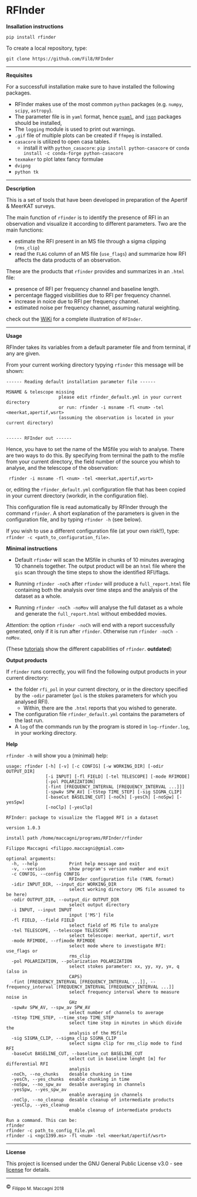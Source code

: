 # RFInder

**Insallation instructions**

```
pip install rfinder
```

To create a local repository, type:

```
git clone https://github.com/Fil8/RFInder
```

***

**Requisites**

For a successfull installation make sure to have installed the following packages.

- RFInder makes use of the most common `python` packages (e.g. `numpy`, `scipy`, `astropy`). 
- The parameter file is in `yaml` format, hence [`pyaml`](https://anaconda.org/anaconda/pyyaml), and [`json`](https://anaconda.org/conda-forge/json-c) packages should be installed,
- The `logging` module is used to print out warnings.
- `.gif` file of multiple plots can be created if `ffmpeg` is installed.
- `casacore` is utilized to open casa tables.
    - install it with `python_casacore`: `pip install python-casacore` or `conda install -c conda-forge python-casacore` 
- `texmaker` to plot latex fancy formulae
- `dvipng`
- `python tk`



***
**Description**

This is a set of tools that have been developed in preparation of the Apertif & MeerKAT surveys.

The main function of `rfinder` is to identify the presence of RFI in an observation and visualize it according to different parameters. Two are the main functions:

- estimate the RFI present in an MS file through a sigma clipping (`rms_clip`)
- read the `FLAG` column of an MS file (`use_flags`) and summarize how RFI affects the data products of an observation. 

These are the products that `rfinder` provides and summarizes in an `.html` file:

- presence of RFI per frequency channel and baseline length.
- percentage flagged visibilities due to RFI per frequency channel. 
- increase in noice due to RFI per frequency channel.
- estimated noise per frequency channel, assuming natural weighting. 

check out the [WiKi](https://github.com/Fil8/RFInder/wiki) for a complete illustration of `RFInder`.

***
**Usage**

RFInder takes its variables from a default parameter file and from terminal, if any are given. 

From your current working directory typying `rfinder` this message will be shown: 

```
------ Reading default installation parameter file ------

MSNAME & telescope missing
              		please edit rfinder_default.yml in your current directory
              		or run: rfinder -i msname -fl <num> -tel <meerkat,apertif,wsrt>
              		(assuming the observation is located in your current directory)
                    

------ RFInder out ------
```

Hence, you have to set the name of the MSfile you wish to analyse. There are two ways to do this. By specifying from terminal the path to the msfile from your current directory, the field number of the source you whish to analyse, and the telescope of the observation:

```
 rfinder -i msname -fl <num> -tel <meerkat,apertif,wsrt>
```

or, editing the `rfinder_default.yml` configuration file that has been copied in your current directory (workdir, in the configuration file). 

This configuration file is read automatically by RFInder through the command `rfinder`. A short explanation of the parameters is given in the configuration file, and by typing `rfinder -h` (see below).

If you wish to use a different configuration file (at your own risk!!), type: `rfinder -c <path_to_configuration_file>`.

**Minimal instructions**

- Default `rfinder` will scan the MSfile in chunks of 10 minutes averaging 10 channels together. The output product will be an `html` file where the `gis` scan through the time steps to show the identified RFI/flags.

- Running `rfinder -noCh` after `rfinder` will produce a `full_report.html` file containing both the analysis over time steps and the analysis of the dataset as a whole.

- Running `rfinder -noCh -noMov` will analyse the full dataset as a whole and generate the `full_report.html` without embedded movies.

_Attention_: the option `rfinder -noCh` will end with a report successfully generated, only if it is run after `rfinder`. Otherwise run `rfinder -noCh -noMov`.

(These [tutorials](https://github.com/Fil8/RFInder/tree/master/tutorials) show the different capabilities of `rfinder`. **outdated**)


**Output products**

If `rfinder` runs correctly, you will find the following output products in your current directory: 

- the folder `rfi_pol` in your current directory, or in the directory specified by the `-odir` parameter (`pol` is the stokes parameters for which you analysed RFI). 
	- Within, there are the `.html` reports that you wished to generate. 
- The configuration file `rfinder_default.yml` contains the parameters of the last run.
- A `log` of the commands run by the program is stored in `log-rfinder.log`, in your working directory.

**Help**

`rfinder -h` will show you a (minimal) help:

```
usage: rfinder [-h] [-v] [-c CONFIG] [-w WORKING_DIR] [-odir OUTPUT_DIR]
               [-i INPUT] [-fl FIELD] [-tel TELESCOPE] [-mode RFIMODE]
               [-pol POLARIZATION]
               [-fint [FREQUENCY_INTERVAL [FREQUENCY_INTERVAL ...]]]
               [-spwAv SPW_AV] [-tStep TIME_STEP] [-sig SIGMA_CLIP]
               [-baseCut BASELINE_CUT] [-noCh] [-yesCh] [-noSpw] [-yesSpw]
               [-noClp] [-yesClp]

RFInder: package to visualize the flagged RFI in a dataset

version 1.0.3

install path /home/maccagni/programs/RFInder/rfinder

Filippo Maccagni <filippo.maccagni@gmial.com>

optional arguments:
  -h, --help            Print help message and exit
  -v, --version         show program's version number and exit
  -c CONFIG, --config CONFIG
                        RFInder configuration file (YAML format)
  -idir INPUT_DIR, --input_dir WORKING_DIR
                        select working directory (MS file assumed to be here)
  -odir OUTPUT_DIR, --output_dir OUTPUT_DIR
                        select output directory
  -i INPUT, --input INPUT
                        input ['MS'] file
  -fl FIELD, --field FIELD
                        select field of MS file to analyze
  -tel TELESCOPE, --telescope TELESCOPE
                        select telescope: meerkat, apertif, wsrt
  -mode RFIMODE, --rfimode RFIMODE
                        select mode where to investigate RFI: use_flags or
                        rms_clip
  -pol POLARIZATION, --polarization POLARIZATION
                        select stokes parameter: xx, yy, xy, yx, q (also in
                        CAPS)
  -fint [FREQUENCY_INTERVAL [FREQUENCY_INTERVAL ...]], --frequency_interval [FREQUENCY_INTERVAL [FREQUENCY_INTERVAL ...]]
                        select frequency interval where to measure noise in
                        GHz
  -spwAv SPW_AV, --spw_av SPW_AV
                        select number of channels to average
  -tStep TIME_STEP, --time_step TIME_STEP
                        select time step in minutes in which divide the
                        analysis of the MSfile
  -sig SIGMA_CLIP, --sigma_clip SIGMA_CLIP
                        select sigma clip for rms_clip mode to find RFI
  -baseCut BASELINE_CUT, --baseline_cut BASELINE_CUT
                        select cut in baseline lenght [m] for differential RFI
                        analysis
  -noCh, --no_chunks    desable chunking in time
  -yesCh, --yes_chunks  enable chunking in time
  -noSpw, --no_spw_av   desable averaging in channels
  -yesSpw, --yes_spw_av
                        enable averaging in channels
  -noClp, --no_cleanup  desable cleanup of intermediate products
  -yesClp, --yes_cleanup
                        enable cleanup of intermediate products

Run a command. This can be: 
rfinder 
rfinder -c path_to_config_file.yml
rfinder -i <ngc1399.ms> -fl <num> -tel <meerkat/apertif/wsrt>
```

***

**License**

This project is licensed under the GNU General Public License v3.0 - see [license](https://github.com/Fil8/RFInder/blob/master/LICENSE.md) for details.


 ***
 <p>&copy <sub> Filippo M. Maccagni 2018 </sub></p>
